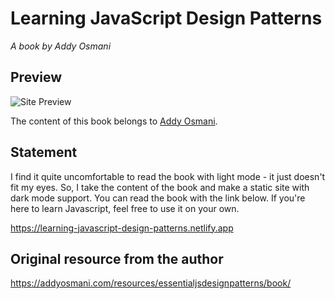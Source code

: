 # Learning JavaScript Design Patterns

_A book by Addy Osmani_

## Preview

![Site Preview](/img/site-preview.png)

The content of this book belongs to [Addy Osmani](https://twitter.com/addyosmani).

## Statement

I find it quite uncomfortable to read the book with light mode - it just doesn't fit my eyes. So, I take the content of the book and make a static site with dark mode support. You can read the book with the link below. If you're here to learn Javascript, feel free to use it on your own.

https://learning-javascript-design-patterns.netlify.app

## Original resource from the author

https://addyosmani.com/resources/essentialjsdesignpatterns/book/
